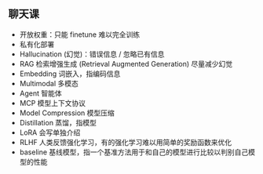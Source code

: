 ## 聊天课

- 开放权重：只能 finetune 难以完全训练
- 私有化部署
- Hallucination (幻觉)：错误信息 / 忽略已有信息
- RAG 检索增强生成 (Retrieval Augmented Generation) 尽量减少幻觉
- Embedding 词嵌入，指编码信息
- Multimodal 多模态
- Agent 智能体
- MCP 模型上下文协议
- Model Compression 模型压缩
- Distillation 蒸馏，指模型
- LoRA 会写单独介绍
- RLHF 人类反馈强化学习，有的强化学习难以用简单的奖励函数来优化
- baseline 基线模型，指一个基准方法用于和自己的模型进行比较以判别自己模型的性能